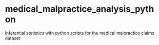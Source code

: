 # medical_malpractice_analysis_python
Inferential statistics with python scripts for the medical malpractice claims dataset
